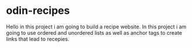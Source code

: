# odin-recipes
Hello in this project i am going to build a recipe website.
In this project i am going to use ordered and unordered lists as well as anchor tags to create links that lead to recepies.
